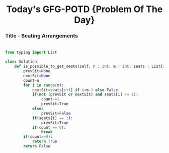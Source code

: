 <h1 align="center">Today's GFG-POTD {Problem Of The Day}</h1>

### Title - Seating Arrangements<br><br>

```python
from typing import List

class Solution:
    def is_possible_to_get_seats(self, n : int, m : int, seats : List[int]) -> bool:
        prevSit=None
        nextSit=None
        count=n
        for i in range(m):
            nextSit=seats[i+1] if i<m-1 else False
            if(not (prevSit or nextSit) and seats[i] != 1):
                count-=1
                prevSit=True
            else:
                prevSit=False
            if(seats[i] == 1):
                prevSit=True
            if(count == 0):
                break
        if(count==0):
            return True
        return False
```
